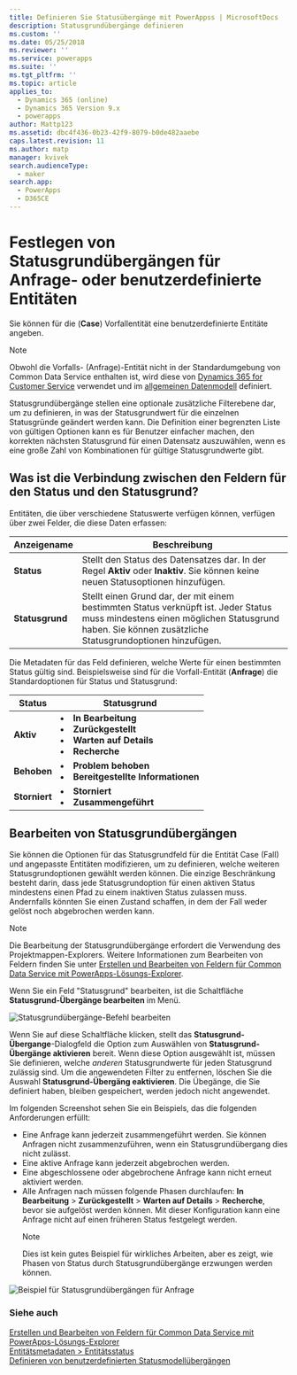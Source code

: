 ```yaml
---
title: Definieren Sie Statusübergänge mit PowerAppss | MicrosoftDocs
description: Statusgrundübergänge definieren
ms.custom: ''
ms.date: 05/25/2018
ms.reviewer: ''
ms.service: powerapps
ms.suite: ''
ms.tgt_pltfrm: ''
ms.topic: article
applies_to:
  - Dynamics 365 (online)
  - Dynamics 365 Version 9.x
  - powerapps
author: Mattp123
ms.assetid: dbc4f436-0b23-42f9-8079-b0de482aaebe
caps.latest.revision: 11
ms.author: matp
manager: kvivek
search.audienceType:
  - maker
search.app:
  - PowerApps
  - D365CE
---
```


# <a name="define-status-reason-transitions-for-the-case-or-custom-entities"></a>Festlegen von Statusgrundübergängen für Anfrage- oder benutzerdefinierte Entitäten

Sie können für die (**Case**) Vorfallentität eine benutzerdefinierte Entitäte angeben.

> [!NOTE]
> Obwohl die Vorfalls- (Anfrage)-Entität nicht in der Standardumgebung von Common Data Service enthalten ist, wird diese von [Dynamics 365 for Customer Service](https://dynamics.microsoft.com/customer-service/) verwendet und im [allgemeinen Datenmodell](https://github.com/Microsoft/CDM/blob/master/schemaDocuments/core/applicationCommon/foundationCommon/crmCommon/service/Incident.cdm.json) definiert.
  
Statusgrundübergänge stellen eine optionale zusätzliche Filterebene dar, um zu definieren, in was der Statusgrundwert für die einzelnen Statusgründe geändert werden kann. Die Definition einer begrenzten Liste von gültigen Optionen kann es für Benutzer einfacher machen, den korrekten nächsten Statusgrund für einen Datensatz auszuwählen, wenn es eine große Zahl von Kombinationen für gültige Statusgrundwerte gibt.  
  
<a name="BKMK_StatusAndStatusReasons"></a>

## <a name="what-is-the-connection-between-status-and-status-reason-fields"></a>Was ist die Verbindung zwischen den Feldern für den Status und den Statusgrund?  

Entitäten, die über verschiedene Statuswerte verfügen können, verfügen über zwei Felder, die diese Daten erfassen:  
  
|Anzeigename|Beschreibung|  
|------------------|-----------------|  
|**Status**|Stellt den Status des Datensatzes dar. In der Regel **Aktiv** oder **Inaktiv**. Sie können keine neuen Statusoptionen hinzufügen.|  
|**Statusgrund**|Stellt einen Grund dar, der mit einem bestimmten Status verknüpft ist. Jeder Status muss mindestens einen möglichen Statusgrund haben. Sie können zusätzliche Statusgrundoptionen hinzufügen.|  
  
Die Metadaten für das Feld definieren, welche Werte für einen bestimmten Status gültig sind. Beispielsweise sind für die Vorfall-Entität (**Anfrage**) die Standardoptionen für Status und Statusgrund:  
  
|Status|Statusgrund|  
|------------|-------------------|  
|**Aktiv**|<li>**In Bearbeitung**</li><li>**Zurückgestellt**</li><li>**Warten auf Details**</li><li>**Recherche**</li>| 
|**Behoben**|<li>**Problem behoben**</li><li>**Bereitgestellte Informationen**</li>|
|**Storniert**|<li>**Storniert**</li><li>**Zusammengeführt**</li>|
  
  
<a name="BKMK_EditStatusReasonTransitions"></a>   

## <a name="edit-status-reason-transitions"></a>Bearbeiten von Statusgrundübergängen
 
Sie können die Optionen für das Statusgrundfeld für die Entität Case (Fall) und angepasste Entitäten modifizieren, um zu definieren, welche weiteren Statusgrundoptionen gewählt werden können. Die einzige Beschränkung besteht darin, dass jede Statusgrundoption für einen aktiven Status mindestens einen Pfad zu einem inaktiven Status zulassen muss. Andernfalls könnten Sie einen Zustand schaffen, in dem der Fall weder gelöst noch abgebrochen werden kann.  

> [!NOTE]
> Die Bearbeitung der Statusgrundübergänge erfordert die Verwendung des Projektmappen-Explorers. Weitere Informationen zum Bearbeiten von Feldern finden Sie unter [Erstellen und Bearbeiten von Feldern für Common Data Service mit PowerApps-Lösungs-Explorer](create-edit-field-solution-explorer.md).
  
 Wenn Sie ein Feld "Statusgrund" bearbeiten, ist die Schaltfläche **Statusgrund-Übergänge bearbeiten** im Menü. 

![Statusgrundübergänge-Befehl bearbeiten](media/status-reason-transitions-command.png)

Wenn Sie auf diese Schaltfläche klicken, stellt das **Statusgrund-Übergange**-Dialogfeld die Option zum Auswählen von **Statusgrund-Übergänge aktivieren** bereit. Wenn diese Option ausgewählt ist, müssen Sie definieren, welche *anderen* Statusgrundwerte für jeden Statusgrund zulässig sind. Um die angewendeten Filter zu entfernen, löschen Sie die Auswahl **Statusgrund-Übergäng eaktivieren**. Die Übegänge, die Sie definiert haben, bleiben gespeichert, werden jedoch nicht angewendet.  
  
Im folgenden Screenshot sehen Sie ein Beispiels, das die folgenden Anforderungen erfüllt: 
 
- Eine Anfrage kann jederzeit zusammengeführt werden. Sie können Anfragen nicht zusammenzuführen, wenn ein Statusgrundübergang dies nicht zulässt.  
- Eine aktive Anfrage kann jederzeit abgebrochen werden.  
- Eine abgeschlossene oder abgebrochene Anfrage kann nicht erneut aktiviert werden.  
- Alle Anfragen nach müssen folgende Phasen durchlaufen: **In Bearbeitung** > **Zurückgestellt** > **Warten auf Details** > **Recherche**, bevor sie aufgelöst werden können. Mit dieser Konfiguration kann eine Anfrage nicht auf einen früheren Status festgelegt werden.  
  > [!NOTE]
  >  Dies ist kein gutes Beispiel für wirkliches Arbeiten, aber es zeigt, wie Phasen von Status durch Statusgrundübergänge erzwungen werden können.  
  
 ![Beispiel für Statusgrundübergängen für Anfrage](media/status-reason-transitions-example.PNG)  
  
### <a name="see-also"></a>Siehe auch  

[Erstellen und Bearbeiten von Feldern für Common Data Service mit PowerApps-Lösungs-Explorer](create-edit-field-solution-explorer.md)<br />
[Entitätsmetadaten > Entitätsstatus](/powerapps/developer/common-data-service/entity-metadata#entity-states)<br />
[Definieren von benutzerdefinierten Statusmodellübergängen](/dynamics365/customer-engagement/developer/define-custom-state-model-transitions)

